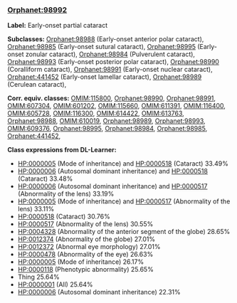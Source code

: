 
### [Orphanet:98992](http://www.orpha.net/ORDO/Orphanet_98992)
**Label:** Early-onset partial cataract

**Subclasses:** [Orphanet:98988](http://www.orpha.net/ORDO/Orphanet_98988) (Early-onset anterior polar cataract), [Orphanet:98985](http://www.orpha.net/ORDO/Orphanet_98985) (Early-onset sutural cataract), [Orphanet:98995](http://www.orpha.net/ORDO/Orphanet_98995) (Early-onset zonular cataract), [Orphanet:98984](http://www.orpha.net/ORDO/Orphanet_98984) (Pulverulent cataract), [Orphanet:98993](http://www.orpha.net/ORDO/Orphanet_98993) (Early-onset posterior polar cataract), [Orphanet:98990](http://www.orpha.net/ORDO/Orphanet_98990) (Coralliform cataract), [Orphanet:98991](http://www.orpha.net/ORDO/Orphanet_98991) (Early-onset nuclear cataract), [Orphanet:441452](http://www.orpha.net/ORDO/Orphanet_441452) (Early-onset lamellar cataract), [Orphanet:98989](http://www.orpha.net/ORDO/Orphanet_98989) (Cerulean cataract), 

**Corr. equiv. classes:** [OMIM:115800](http://purl.obolibrary.org/obo/OMIM_115800), [Orphanet:98990](http://www.orpha.net/ORDO/Orphanet_98990), [Orphanet:98991](http://www.orpha.net/ORDO/Orphanet_98991), [OMIM:607304](http://purl.obolibrary.org/obo/OMIM_607304), [OMIM:601202](http://purl.obolibrary.org/obo/OMIM_601202), [OMIM:115660](http://purl.obolibrary.org/obo/OMIM_115660), [OMIM:611391](http://purl.obolibrary.org/obo/OMIM_611391), [OMIM:116400](http://purl.obolibrary.org/obo/OMIM_116400), [OMIM:605728](http://purl.obolibrary.org/obo/OMIM_605728), [OMIM:116300](http://purl.obolibrary.org/obo/OMIM_116300), [OMIM:614422](http://purl.obolibrary.org/obo/OMIM_614422), [OMIM:613763](http://purl.obolibrary.org/obo/OMIM_613763), [Orphanet:98988](http://www.orpha.net/ORDO/Orphanet_98988), [OMIM:610019](http://purl.obolibrary.org/obo/OMIM_610019), [Orphanet:98989](http://www.orpha.net/ORDO/Orphanet_98989), [Orphanet:98993](http://www.orpha.net/ORDO/Orphanet_98993), [OMIM:609376](http://purl.obolibrary.org/obo/OMIM_609376), [Orphanet:98995](http://www.orpha.net/ORDO/Orphanet_98995), [Orphanet:98984](http://www.orpha.net/ORDO/Orphanet_98984), [Orphanet:98985](http://www.orpha.net/ORDO/Orphanet_98985), [Orphanet:441452](http://www.orpha.net/ORDO/Orphanet_441452), 

**Class expressions from DL-Learner:**

- [HP:0000005](http://purl.obolibrary.org/obo/HP_0000005) (Mode of inheritance) and [HP:0000518](http://purl.obolibrary.org/obo/HP_0000518) (Cataract) 33.49%
- [HP:0000006](http://purl.obolibrary.org/obo/HP_0000006) (Autosomal dominant inheritance) and [HP:0000518](http://purl.obolibrary.org/obo/HP_0000518) (Cataract) 33.48%
- [HP:0000006](http://purl.obolibrary.org/obo/HP_0000006) (Autosomal dominant inheritance) and [HP:0000517](http://purl.obolibrary.org/obo/HP_0000517) (Abnormality of the lens) 33.19%
- [HP:0000005](http://purl.obolibrary.org/obo/HP_0000005) (Mode of inheritance) and [HP:0000517](http://purl.obolibrary.org/obo/HP_0000517) (Abnormality of the lens) 33.11%
- [HP:0000518](http://purl.obolibrary.org/obo/HP_0000518) (Cataract) 30.76%
- [HP:0000517](http://purl.obolibrary.org/obo/HP_0000517) (Abnormality of the lens) 30.55%
- [HP:0004328](http://purl.obolibrary.org/obo/HP_0004328) (Abnormality of the anterior segment of the globe) 28.65%
- [HP:0012374](http://purl.obolibrary.org/obo/HP_0012374) (Abnormality of the globe) 27.01%
- [HP:0012372](http://purl.obolibrary.org/obo/HP_0012372) (Abnormal eye morphology) 27.01%
- [HP:0000478](http://purl.obolibrary.org/obo/HP_0000478) (Abnormality of the eye) 26.63%
- [HP:0000005](http://purl.obolibrary.org/obo/HP_0000005) (Mode of inheritance) 26.17%
- [HP:0000118](http://purl.obolibrary.org/obo/HP_0000118) (Phenotypic abnormality) 25.65%
- Thing 25.64%
- [HP:0000001](http://purl.obolibrary.org/obo/HP_0000001) (All) 25.64%
- [HP:0000006](http://purl.obolibrary.org/obo/HP_0000006) (Autosomal dominant inheritance) 22.31%


